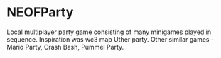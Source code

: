 # NEOFParty
Local multiplayer party game consisting of many minigames played in sequence. Inspiration was wc3 map Uther party. Other similar games - Mario Party, Crash Bash, Pummel Party.
